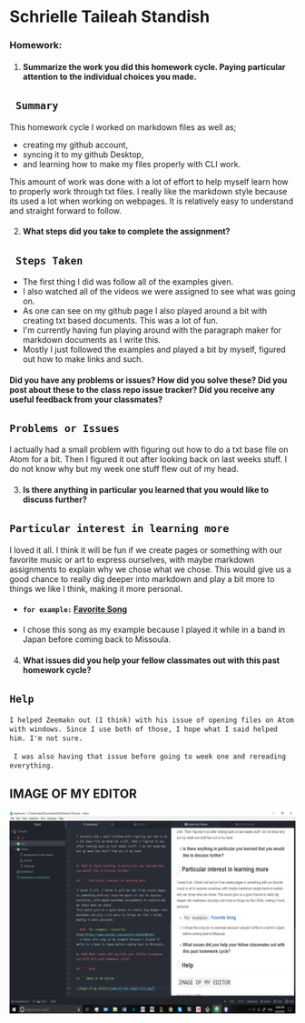 #  Schrielle Taileah Standish

### Homework:

1. #### Summarize the work you did this homework cycle. Paying particular attention to the individual choices you made.

## ` Summary`

This homework cycle I worked on markdown files as well as;
- creating my github account,
- syncing it to my github Desktop,
- and learning how to make my files properly with CLI work.

This amount of work was done with a lot of effort to help myself learn how to properly work through txt files. I really like the markdown style because its used a lot when working on webpages. It is relatively easy to understand and straight forward to follow.


2. #### What steps did you take to complete the assignment?

## ` Steps Taken`

- The first thing I did was follow all of the examples given.
- I also watched all of the videos we were assigned to see what was going on.
- As one can see on my github page I also played around a bit with creating txt based documents.
This was a lot of fun.
- I'm currently having fun playing around with the paragraph maker for markdown documents as I write this.
- Mostly I just followed the examples and played a bit by myself, figured out how to make links and such.

#### Did you have any problems or issues? How did you solve these? Did you post about these to the class repo issue tracker? Did you receive any useful feedback from your classmates?

## `Problems or Issues`

I actually had a small problem with figuring out how to do a txt base file on Atom for a bit. Then I figured it out after looking back on last weeks stuff. I do not know why but my week one stuff flew out of my head.


3. #### Is there anything in particular you learned that you would like to discuss further?

## `Particular interest in learning more`

I loved it all. I think it will be fun if we create pages or something with our favorite music or art to express ourselves, with maybe markdown assignments to explain why we chose what we chose.
This would give us a good chance to really dig deeper into markdown and play a bit more to things we like I think, making it more personal.

- #### `for example:` [Favorite Song](https://www.youtube.com/watch?v=Qzw6A2WC5Qo)
- I chose this song as my example because I played it while in a band in Japan before coming back to Missoula.

4. #### What issues did you help your fellow classmates out with this past homework cycle?


## `Help`
```
I helped Zeemakn out (I think) with his issue of opening files on Atom with windows. Since I use both of those, I hope what I said helped him. I'm not sure.

 I was also having that issue before going to week one and rereading everything.

```
##  IMAGE OF MY EDITOR
![Image of my editor](week-2-image.jpg)
